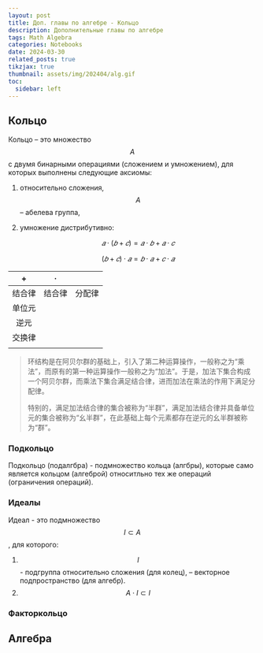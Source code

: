 ```yaml
---
layout: post
title: Доп. главы по алгебре - Кольцо
description: Дополнительные главы по алгебре
tags: Math Algebra
categories: Notebooks
date: 2024-03-30
related_posts: true
tikzjax: true
thumbnail: assets/img/202404/alg.gif
toc:
  sidebar: left
---
```



## Кольцо

Кольцо – это множество $$A$$ с двумя бинарными операциями (сложением и умножением), для которых выполнены следующие аксиомы:

1. относительно сложения, $$A$$ – абелева группа,

2. умножение дистрибутивно: 

   $$𝑎 \cdot (𝑏 + 𝑐) = 𝑎 \cdot 𝑏 + 𝑎 \cdot 𝑐$$

   $$(𝑏 + 𝑐) \cdot 𝑎 = 𝑏 \cdot 𝑎 + 𝑐 \cdot 𝑎$$

|   +    |   ·    |        |
| :----: | :----: | :----: |
| 结合律 | 结合律 | 分配律 |
| 单位元 |        |        |
|  逆元  |        |        |
| 交换律 |        |        |
|        |        |        |

> 环结构是在阿贝尔群的基础上，引入了第二种运算操作，一般称之为“乘法”，而原有的第一种运算操作一般称之为“加法”。于是，加法下集合构成一个阿贝尔群，而乘法下集合满足结合律，进而加法在乘法的作用下满足分配律。
>
> 特别的，满足加法结合律的集合被称为“半群”，满足加法结合律并具备单位元的集合被称为“幺半群”，在此基础上每个元素都存在逆元的幺半群被称为“群”。



### Подкольцо

Подкольцо (подалгбра) - подмножество кольца (алгбры), которые само является кольцом (алгеброй) относитльно тех же операций (ограничения операций). 

### Идеалы

Идеал - это подмножество $$I \subset A$$, для которого:

1. $$I$$ - подгруппа относительно сложения (для колец), – векторное подпространство (для алгебр).
2. $$A\cdot I\subset I$$ 

### Факторкольцо



## Алгебра

